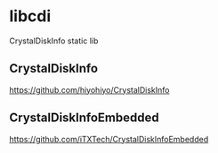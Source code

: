 # libcdi
CrystalDiskInfo static lib
## CrystalDiskInfo
https://github.com/hiyohiyo/CrystalDiskInfo
## CrystalDiskInfoEmbedded
https://github.com/iTXTech/CrystalDiskInfoEmbedded
